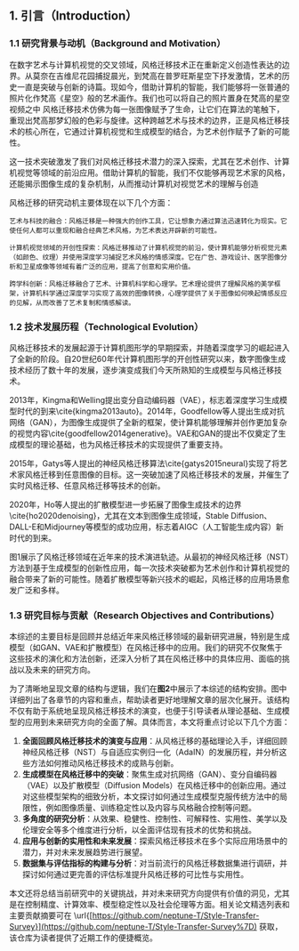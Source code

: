## 1. 引言（Introduction）

### 1.1 研究背景与动机（Background and Motivation）

在数字艺术与计算机视觉的交叉领域，风格迁移技术正在重新定义创造性表达的边界。从莫奈在吉维尼花园捕捉晨光，到梵高在普罗旺斯星空下抒发激情，艺术的历史一直是突破与创新的诗篇。现如今，借助计算机的智能，我们能够将一张普通的照片化作梵高《星空》般的艺术画作。我们也可以将自己的照片置身在梵高的星空视频之中
风格迁移技术仿佛为每一张图像赋予了生命，让它们在算法的笔触下，重现出梵高那梦幻般的色彩与旋律。这种跨越艺术与技术的边界，正是风格迁移技术的核心所在，它通过计算机视觉和生成模型的结合，为艺术创作赋予了新的可能性。

这一技术突破激发了我们对风格迁移技术潜力的深入探索，尤其在艺术创作、计算机视觉等领域的前沿应用。借助计算机的智能，我们不仅能够再现艺术家的风格，还能揭示图像生成的复杂机制，从而推动计算机对视觉艺术的理解与创造

风格迁移的研究动机主要体现在以下几个方面：


	艺术与科技的融合：风格迁移是一种强大的创作工具，它让想象力通过算法迅速转化为现实。它使任何人都可以重现和融合经典艺术风格，为艺术表达开辟新的可能性。

	计算机视觉领域的开创性探索：风格迁移推动了计算机视觉的前沿，使计算机能够分析视觉元素（如颜色、纹理）并使用深度学习捕捉艺术风格的情感深度。它在广告、游戏设计、医学图像分析和卫星成像等领域有着广泛的应用，提高了创意和实用价值。

	跨学科创新：风格迁移融合了艺术、计算机科学和心理学。艺术理论提供了理解风格的美学框架，计算机科学通过深度学习实现了高效的图像转换，心理学提供了关于图像如何唤起情感反应的见解，从而改善了艺术复制和情感解读。


### 1.2 技术发展历程（Technological Evolution）

风格迁移技术的发展起源于计算机图形学的早期探索，并随着深度学习的崛起进入了全新的阶段。自20世纪60年代计算机图形学的开创性研究以来，数字图像生成技术经历了数十年的发展，逐步演变成我们今天所熟知的生成模型与风格迁移技术。

2013年，Kingma和Welling提出变分自动编码器（VAE），标志着深度学习生成模型时代的到来\cite{kingma2013auto}。2014年，Goodfellow等人提出生成对抗网络（GAN），为图像生成提供了全新的框架，使计算机能够理解并创作更加复杂的视觉内容\cite{goodfellow2014generative}。VAE和GAN的提出不仅奠定了生成模型的理论基础，也为风格迁移技术的实现提供了重要支持。

2015年，Gatys等人提出的神经风格迁移算法\cite{gatys2015neural}实现了将艺术家风格迁移到任意图像的目标。这一突破加速了风格迁移技术的发展，并催生了实时风格迁移、任意风格迁移等技术的创新。

2020年，Ho等人提出的扩散模型进一步拓展了图像生成技术的边界\cite{ho2020denoising}，尤其在文本到图像生成领域，Stable Diffusion、DALL-E和Midjourney等模型的成功应用，标志着AIGC（人工智能生成内容）新时代的到来。

图1展示了风格迁移领域在近年来的技术演进轨迹。从最初的神经风格迁移（NST）方法到基于生成模型的创新性应用，每一次技术突破都为艺术创作和计算机视觉的融合带来了新的可能性。随着扩散模型等新兴技术的崛起，风格迁移的应用场景愈发广泛和多样。

### 1.3 研究目标与贡献（Research Objectives and Contributions）

本综述的主要目标是回顾并总结近年来风格迁移领域的最新研究进展，特别是生成模型（如GAN、VAE和扩散模型）在风格迁移中的应用。我们的研究不仅聚焦于这些技术的演化和方法创新，还深入分析了其在风格迁移中的具体应用、面临的挑战以及未来的研究方向。

为了清晰地呈现文章的结构与逻辑，我们在**图2**中展示了本综述的结构安排。图中详细列出了各章节的内容和重点，帮助读者更好地理解文章的层次化展开。该结构不仅有助于系统地呈现风格迁移技术的演变，也便于引导读者从理论基础、生成模型的应用到未来研究方向的全面了解。具体而言，本文将重点讨论以下几个方面：

1. **全面回顾风格迁移技术的演变与应用**：从风格迁移的基础理论入手，详细回顾神经风格迁移（NST）与自适应实例归一化（AdaIN）的发展历程，并分析这些方法如何推动风格迁移技术的成熟与创新。
2. **生成模型在风格迁移中的突破**：聚焦生成对抗网络（GAN）、变分自编码器（VAE）以及扩散模型（Diffusion Models）在风格迁移中的创新应用。通过对这些模型架构的细致分析，本文探讨如何通过生成模型克服传统方法中的局限性，例如图像质量、训练稳定性以及内容与风格融合控制等问题。
3. **多角度的研究分析**：从效果、稳健性、控制性、可解释性、实用性、美学以及伦理安全等多个维度进行分析，以全面评估现有技术的优势和挑战。
4. **应用与创新的实用性和未来发展**：探索风格迁移技术在多个实际应用场景中的潜力，并对未来发展趋势进行展望。
5. **数据集与评估指标的构建与分析**：对当前流行的风格迁移数据集进行调研，并探讨如何通过更完善的评估标准提升风格迁移的可比性与实用性。

本文还将总结当前研究中的关键挑战，并对未来研究方向提供有价值的洞见，尤其是在控制精度、计算效率、模型稳定性以及社会伦理等方面。相关论文精选列表和主要贡献摘要可在 \url{[https://github.com/neptune-T/Style-Transfer-Survey}](https://github.com/neptune-T/Style-Transfer-Survey%7D) 获取，该仓库为读者提供了近期工作的便捷概览。
